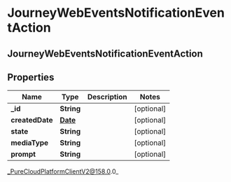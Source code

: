 # JourneyWebEventsNotificationEventAction

## JourneyWebEventsNotificationEventAction

## Properties

|Name | Type | Description | Notes|
|------------ | ------------- | ------------- | -------------|
| **_id** | **String** |  | [optional] |
| **createdDate** | [**Date**](Date) |  | [optional] |
| **state** | **String** |  | [optional] |
| **mediaType** | **String** |  | [optional] |
| **prompt** | **String** |  | [optional] |



_PureCloudPlatformClientV2@158.0.0_

